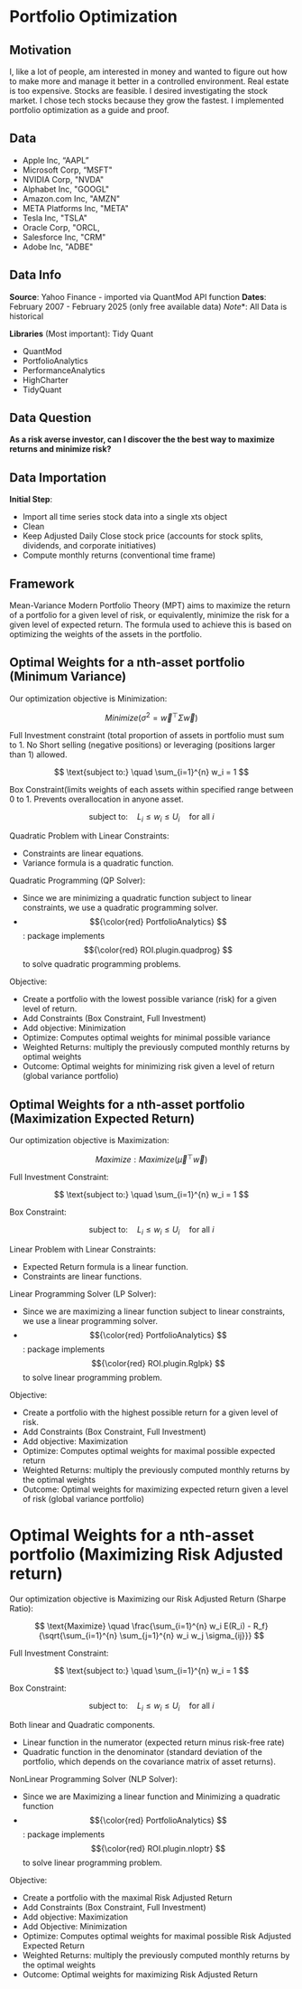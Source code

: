 # Portfolio Optimization

##  Motivation
I, like a lot of people, am interested in money and wanted to figure out how to make more and manage it better in a controlled environment. Real estate is too expensive. Stocks are feasible. I desired investigating the stock market. I chose tech stocks because they grow the fastest. I implemented portfolio optimization as a guide and proof.


## Data
- Apple Inc, “AAPL”
- Microsoft Corp, “MSFT"
- NVIDIA Corp, "NVDA" 
- Alphabet Inc, "GOOGL" 
- Amazon.com Inc, "AMZN" 
- META Platforms Inc, "META" 
- Tesla Inc, "TSLA" 
- Oracle Corp, "ORCL, 
- Salesforce Inc, "CRM" 
- Adobe Inc, "ADBE" 


## Data Info
**Source**: Yahoo Finance - imported via QuantMod API function
**Dates**: February 2007 - February 2025 (only free available data)
*Note**: All Data is historical

**Libraries** (Most important):
Tidy Quant
- QuantMod
- PortfolioAnalytics
- PerformanceAnalytics
- HighCharter
- TidyQuant

## Data Question

**As a risk averse investor, can I discover the the best way to maximize returns and minimize risk?**

## Data Importation

**Initial Step**:
- Import all time series stock data into a single xts object
- Clean
- Keep Adjusted Daily Close stock price (accounts for stock splits, dividends, and corporate initiatives)
- Compute monthly returns (conventional time frame)


## Framework
Mean-Variance Modern Portfolio Theory (MPT) aims to maximize the return of a portfolio for a given level of risk, or equivalently, minimize the risk for a given level of expected return. The formula used to achieve this is based on optimizing the weights of the assets in the portfolio.

## Optimal Weights for a nth-asset portfolio (Minimum Variance)
Our optimization objective is Minimization: 

$$
Minimize (\sigma^2 = \vec{w}^\top \Sigma \vec{w})
$$

Full Investment constraint (total proportion of assets in portfolio must sum to 1. No Short selling (negative positions) or leveraging (positions larger than 1) allowed.

$$
\text{subject to:} \quad \sum_{i=1}^{n} w_i = 1
$$

Box Constraint(limits weights of each assets within specified range between 0 to 1. Prevents overallocation in anyone asset.

$$
\text{subject to:} \quad L_i \leq w_i \leq U_i \quad \text{for all } i
$$

Quadratic Problem with Linear Constraints:
* Constraints are linear equations.
* Variance formula is a quadratic function.

Quadratic Programming (QP Solver):
* Since we are minimizing a quadratic function subject to linear constraints, we use a quadratic programming solver.
* $${\color{red} PortfolioAnalytics} $$: package implements $${\color{red} ROI.plugin.quadprog} $$ to solve quadratic programming problems.


Objective:
* Create a portfolio with the lowest possible variance (risk) for a given level of return.
* Add Constraints (Box Constraint, Full Investment)
* Add objective: Minimization
* Optimize: Computes optimal weights for minimal possible variance
* Weighted Returns: multiply the previously computed monthly returns by optimal weights
* Outcome: Optimal weights for minimizing risk given a level of return (global variance portfolio)

## Optimal Weights for a nth-asset portfolio (Maximization Expected Return)
Our optimization objective is Maximization: 

$$
Maximize: Maximize (\vec{\mu}^\top \vec{w})
$$

Full Investment Constraint:

$$
\text{subject to:} \quad \sum_{i=1}^{n} w_i = 1
$$

Box Constraint:

$$
\text{subject to:} \quad L_i \leq w_i \leq U_i \quad \text{for all } i
$$


 Linear Problem with Linear Constraints:
* Expected Return formula is a linear function.
* Constraints are linear functions.

Linear Programming Solver (LP Solver):
* Since we are maximizing a linear function subject to linear constraints, we use a linear programming solver.
* $${\color{red} PortfolioAnalytics} $$: package implements $${\color{red} ROI.plugin.Rglpk} $$ to solve linear programming problem.


Objective:
* Create a portfolio with the highest possible return for a given level of risk.
* Add Constraints (Box Constraint, Full Investment)
* Add objective: Maximization
* Optimize: Computes optimal weights for maximal possible expected return
* Weighted Returns: multiply the previously computed monthly returns by the optimal weights
* Outcome: Optimal weights for maximizing expected return given a level of risk (global variance portfolio)



# Optimal Weights for a nth-asset portfolio (Maximizing Risk Adjusted return)
Our optimization objective is Maximizing our Risk Adjusted Return (Sharpe Ratio): 


$$
\text{Maximize} \quad \frac{\sum_{i=1}^{n} w_i E(R_i) - R_f}{\sqrt{\sum_{i=1}^{n} \sum_{j=1}^{n} w_i w_j \sigma_{ij}}}
$$


Full Investment Constraint:

$$
\text{subject to:} \quad \sum_{i=1}^{n} w_i = 1
$$

Box Constraint:

$$
\text{subject to:} \quad L_i \leq w_i \leq U_i \quad \text{for all } i
$$


Both linear and Quadratic components.
* Linear function in the numerator (expected return minus risk-free rate)
* Quadratic function in the denominator (standard deviation of the portfolio, which depends on the covariance matrix of asset returns).

NonLinear Programming Solver (NLP Solver):
* Since we are Maximizing a linear function and Minimizing a quadratic function 
* $${\color{red} PortfolioAnalytics} $$: package implements $${\color{red} ROI.plugin.nloptr} $$ to solve linear programming problem.


Objective:
* Create a portfolio with the maximal Risk Adjusted Return
* Add Constraints (Box Constraint, Full Investment)
* Add objective: Maximization
* Add Objective: Minimization
* Optimize: Computes optimal weights for maximal possible Risk Adjusted Expected Return 
* Weighted Returns: multiply the previously computed monthly returns by the optimal weights
* Outcome: Optimal weights for maximizing Risk Adjusted Return









